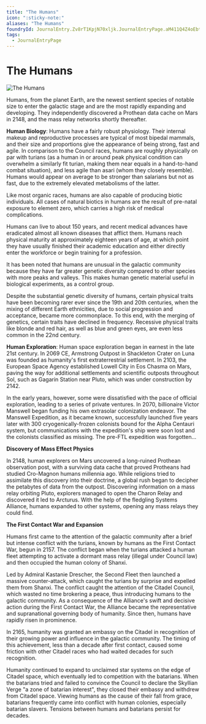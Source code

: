 ```yaml
---
title: "The Humans"
icon: ":sticky-note:"
aliases: "The Humans"
foundryId: JournalEntry.Zv8rT1KpjN70xljk.JournalEntryPage.aM411Q4Z4oEbtNcn
tags:
  - JournalEntryPage
---
```


# The Humans
![The Humans](../../../src/assets/media/humans.png)

Humans, from the planet Earth, are the newest sentient species of notable size to enter the galactic stage and are the most rapidly expanding and developing. They independently discovered a Prothean data cache on Mars in 2148, and the mass relay networks shortly thereafter.

**Human Biology**: Humans have a fairly robust physiology. Their internal makeup and reproductive processes are typical of most bipedal mammals, and their size and proportions give the appearance of being strong, fast and agile. In comparison to the Council races, humans are roughly physically on par with turians (as a human in or around peak physical condition can overwhelm a similarly fit turian, making them near equals in a hand-to-hand combat situation), and less agile than asari (whom they closely resemble). Humans would appear on average to be stronger than salarians but not as fast, due to the extremely elevated metabolisms of the latter.

Like most organic races, humans are also capable of producing biotic individuals. All cases of natural biotics in humans are the result of pre-natal exposure to element zero, which carries a high risk of medical complications.

Humans can live to about 150 years, and recent medical advances have eradicated almost all known diseases that afflict them. Humans reach physical maturity at approximately eighteen years of age, at which point they have usually finished their academic education and either directly enter the workforce or begin training for a profession.

It has been noted that humans are unusual in the galactic community because they have far greater genetic diversity compared to other species with more peaks and valleys. This makes human genetic material useful in biological experiments, as a control group.

Despite the substantial genetic diversity of humans, certain physical traits have been becoming rarer ever since the 19th and 20th centuries, when the mixing of different Earth ethnicities, due to social progression and acceptance, became more commonplace. To this end, with the merging of genetics, certain traits have declined in frequency. Recessive physical traits like blonde and red hair, as well as blue and green eyes, are even less common in the 22nd century.

**Human Exploration**: Human space exploration began in earnest in the late 21st century. In 2069 CE, Armstrong Outpost in Shackleton Crater on Luna was founded as humanity's first extraterrestrial settlement. In 2103, the European Space Agency established Lowell City in Eos Chasma on Mars, paving the way for additional settlements and scientific outposts throughout Sol, such as Gagarin Station near Pluto, which was under construction by 2142.

In the early years, however, some were dissatisfied with the pace of official exploration, leading to a series of private ventures. In 2070, billionaire Victor Manswell began funding his own extrasolar colonization endeavor. The Manswell Expedition, as it became known, successfully launched five years later with 300 cryogenically-frozen colonists bound for the Alpha Centauri system, but communications with the expedition's ship were soon lost and the colonists classified as missing. The pre-FTL expedition was forgotten…

**Discovery of Mass Effect Physics**

In 2148, human explorers on Mars uncovered a long-ruined Prothean observation post, with a surviving data cache that proved Protheans had studied Cro-Magnon humans millennia ago. While religions tried to assimilate this discovery into their doctrine, a global rush began to decipher the petabytes of data from the outpost. Discovering information on a mass relay orbiting Pluto, explorers managed to open the Charon Relay and discovered it led to Arcturus. With the help of the fledgling Systems Alliance, humans expanded to other systems, opening any mass relays they could find.

**The First Contact War and Expansion**

Humans first came to the attention of the galactic community after a brief but intense conflict with the turians, known by humans as the First Contact War, begun in 2157. The conflict began when the turians attacked a human fleet attempting to activate a dormant mass relay (illegal under Council law) and then occupied the human colony of Shanxi.

Led by Admiral Kastanie Drescher, the Second Fleet then launched a massive counter-attack, which caught the turians by surprise and expelled them from Shanxi. The conflict caught the attention of the Citadel Council, which wasted no time brokering a peace, thus introducing humans to the galactic community. As a consequence of the Alliance's swift and decisive action during the First Contact War, the Alliance became the representative and supranational governing body of humanity. Since then, humans have rapidly risen in prominence.

In 2165, humanity was granted an embassy on the Citadel in recognition of their growing power and influence in the galactic community. The timing of this achievement, less than a decade after first contact, caused some friction with other Citadel races who had waited decades for such recognition.

Humanity continued to expand to unclaimed star systems on the edge of Citadel space, which eventually led to competition with the batarians. When the batarians tried and failed to convince the Council to declare the Skyllian Verge "a zone of batarian interest", they closed their embassy and withdrew from Citadel space. Viewing humans as the cause of their fall from grace, batarians frequently came into conflict with human colonies, especially batarian slavers. Tensions between humans and batarians persist for decades.